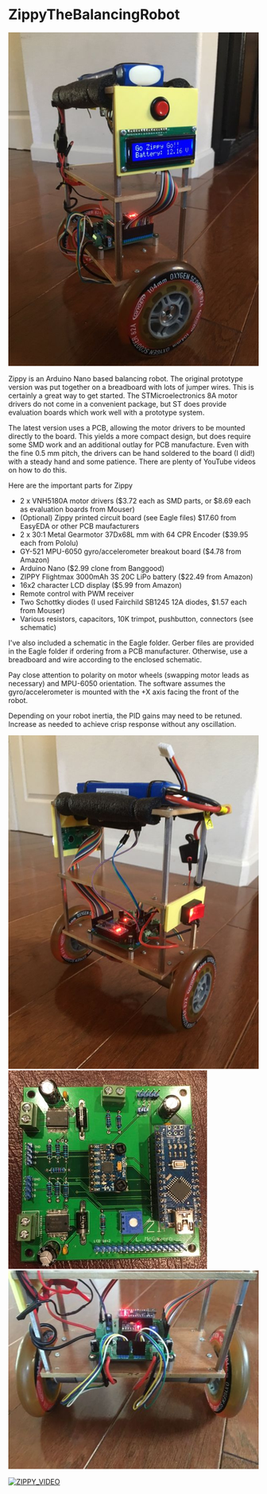 # ZippyTheBalancingRobot

![Zippy](/images/IMG_1361.JPG)

Zippy is an Arduino Nano based balancing robot.  The original prototype version was put together on a breadboard with lots of jumper wires.  This is certainly a great way to get started.  The STMicroelectronics 8A motor drivers do not come in a convenient package, but ST does provide evaluation boards which work well with a prototype system.

The latest version uses a PCB, allowing the motor drivers to be mounted directly to the board.  This yields a more compact design, but does require some SMD work and an additional outlay for PCB manufacture.  Even with the fine 0.5 mm pitch, the drivers can be hand soldered to the board (I did!) with a steady hand and some patience.  There are plenty of YouTube videos on how to do this.

Here are the important parts for Zippy
* 2 x VNH5180A motor drivers ($3.72 each as SMD parts, or $8.69 each as evaluation boards from Mouser)
* (Optional) Zippy printed circuit board (see Eagle files) $17.60 from EasyEDA or other PCB maufacturers
* 2 x 30:1 Metal Gearmotor 37Dx68L mm with 64 CPR Encoder ($39.95 each from Pololu)
* GY-521 MPU-6050 gyro/accelerometer breakout board ($4.78 from Amazon)
* Arduino Nano ($2.99 clone from Banggood)
* ZIPPY Flightmax 3000mAh 3S 20C LiPo battery ($22.49 from Amazon)
* 16x2 character LCD display ($5.99 from Amazon)
* Remote control with PWM receiver
* Two Schottky diodes (I used Fairchild SB1245 12A diodes, $1.57 each from Mouser)
* Various resistors, capacitors, 10K trimpot, pushbutton, connectors (see schematic)

I've also included a schematic in the Eagle folder.  Gerber files are provided in the Eagle folder if ordering from a PCB manufacturer.  Otherwise, use a breadboard and wire according to the enclosed schematic.

Pay close attention to polarity on motor wheels (swapping motor leads as necessary) and MPU-6050 orientation.  The software assumes the gyro/accelerometer is mounted with the +X axis facing the front of the robot.  

Depending on your robot inertia, the PID gains may need to be retuned.  Increase as needed to achieve crisp response without any oscillation.  

![Zippy](/images/IMG_1362.JPG)
<img src="/images/IMG_1352.JPG" alt="PCB" width="400" height="400"> <img src="/images/IMG_1356.JPG" alt="PCB Installed" width="533" height="400">

[![ZIPPY_VIDEO](https://img.youtube.com/vi/V53LkU0RIlw/0.jpg)](https://www.youtube.com/watch?v=V53LkU0RIlw) 


